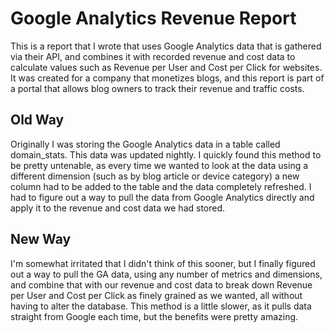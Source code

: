 Google Analytics Revenue Report
===============================

This is a report that I wrote that uses Google Analytics data that is gathered via their API, and combines it with recorded
revenue and cost data to calculate values such as Revenue per User and Cost per Click for websites. It was created for a company
that monetizes blogs, and this report is part of a portal that allows blog owners to track their revenue and traffic costs.

Old Way
-------

Originally I was storing the Google Analytics data in a table called domain_stats. This data was updated nightly. I quickly found
this method to be pretty untenable, as every time we wanted to look at the data using a different dimension (such as by blog article
or device category) a new column had to be added to the table and the data completely refreshed. I had to figure out a way to pull
the data from Google Analytics directly and apply it to the revenue and cost data we had stored.

New Way
-------

I'm somewhat irritated that I didn't think of this sooner, but I finally figured out a way to pull the GA data, using any number of
metrics and dimensions, and combine that with our revenue and cost data to break down Revenue per User and Cost per Click as finely
grained as we wanted, all without having to alter the database. This method is a little slower, as it pulls data straight from Google
each time, but the benefits were pretty amazing.